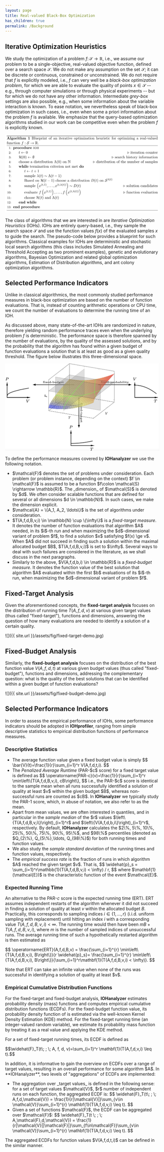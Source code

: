 ```yaml
---
layout: page
title: Real-valued Black-Box Optimization
has_children: true
permalink: /Background
--- 
```


## Iterative Optimization Heuristics

We study the optimization of a problem $f\colon \mathcal{S} \rightarrow \mathbb{R}$, i.e., we assume our problem to be a single-objective, real-valued objective function, defined over a search space $\mathcal{S}$. We do not make any assumption on the set $\mathcal{S}$; it can be discrete or continuous, constrained or unconstrained.
We do not require that $f$ is explicitly modeled, i.e., $f$ can very well be a _black-box optimization problem_, for which we are able to evaluate the quality of points $x \in \mathcal{S}$ -- e.g., through computer simulations or through physical experiments -- but for which we do not have any other information. Intermediate _grey-box_ settings are also possible, e.g., when some information about the variable interaction is known. To ease notation, we nevertheless speak of black-box optimization in such cases, i.e., even when some a priori information about the problem $f$ is available. We emphasize that the query-based optimization algorithms studied in our work can be competitive even when the problem $f$ is explicitly known.

<center><img src="../assets/fig/IOH.png"/></center>

The class of algorithms that we are interested in are _Iterative Optimization Heuristics_ (IOHs). IOHs are entirely query-based, i.e., they sample the search space $\mathcal{S}$ and use the function values $f(x)$ of the evaluated samples $x$ to guide the search. The pseudo-code below provides a blueprint for such algorithms. Classical examples for IOHs are deterministic and stochastic local search algorithms (this class includes Simulated Annealing and Threshold Accepting as two prominent examples), genetic and evolutionary algorithms, Bayesian Optimization and related global optimization algorithms, Estimation of Distribution algorithms, and ant colony optimization algorithms.

## Selected Performance Indicators

Unlike in classical algorithmics, the most commonly studied performance measures in black-box optimization are based on the number of function evaluations. That is, instead of counting arithmetic operations or CPU time, we count the number of evaluations to determine the running time of an IOH.

As discussed above, many state-of-the-art IOHs are randomized in nature, therefore yielding random performance traces even when the underlying problem $f$ is deterministic. The performance space is therefore spanned by the number of evaluations, by the quality of the assessed solutions, and by the probability that the algorithm has found within a given budget of function evaluations a solution that is at least as good as a given quality threshold. The figure below illustrates this three-dimensional space.

<center><img src="../assets/fig/performance-space.png"/></center>

To define the performance measures covered by **IOHanalyzer** we use the following notation. 
<ul> 
    <li> $\mathcal{F}$ denotes the set of problems under consideration. Each problem (or problem instance, depending on the context) $f \in \mathcal{F}$ is assumed to be a function $f\colon \mathcal{S} \rightarrow \mathbb{R}$. The _dimension_ of $\mathcal{S}$ is denoted by $d$. We often consider scalable functions that are defined for several or all dimensions $d \in \mathbb{N}$. In such cases, we make the dimension explicit.</li>
	<li> $\mathcal{A} = \{A_1, A_2, \ldots\}$ is the set of algorithms under consideration. </li>
	<li> $T(A,f,d,B,v,i) \in \mathbb{N} \cup \{\infty\}$ is a <i>fixed-target measure</i>. It denotes the number of function evaluations that algorithm $A$ needed, in its $i$-th run and when maximizing the $d$-dimensional variant of problem $f$, to find a solution $x$ satisfying $f(x) \ge v$. When $A$ did not succeed in finding such a solution within the maximal allocated budget $B$, $T(A,f,d,B,v,i)$ is set to $\infty$. Several ways to deal with such failures are considered in the literature, as we shall discuss in the next paragraphs.</li>
	<li> Similarly to the above, $V(A,f,d,b,i) \in \mathbb{R}$ is a <i>fixed-budget measure</i>. It denotes the function value of the best solution that algorithm $A$ evaluated within the first $b$ evaluations of its $i$-th run, when maximizing the $d$-dimensional variant of problem $f$.</li>
</ul>

## Fixed-Target Analysis

Given the aforementioned concepts, the <b>fixed-target analysis</b> focuses on the distribution of running time $T(A, f, d, v)$ at various given target values (thus called "fixed-target"), functions and dimensions, answering the question of how many evaluations are needed to identify a solution of a certain quality.

![]({{ site.url }}/assets/fig/fixed-target-demo.jpg)

## Fixed-Budget Analysis

Similarly, the <b>fixed-budget analysis</b> focuses on the distribution of the best function value $V(A, f, d, t)$ at various given budget values (thus called "fixed-budget"), functions and dimensions, addressing the complementary question: what is the quality of the best solutions that can be identified within a given budget of function evaluations?

![]({{ site.url }}/assets/fig/fixed-budget-demo.jpg)

## Selected Performance Indicators

In order to assess the empirical performance of IOHs, some performance indicators should be adopted in **IOHprofiler**, ranging from simple descriptive statistics to empirical distribution functions of performance measures.

### Descriptive Statistics

<ul>
	<li> The average function value given a fixed budget value is simply
	$$ \bar{V}(t)=\frac{1}{r}\sum_{i=1}^r V(A,f,d,t,i). $$
    </li>
	<li>The <i>Penalized Average Runtime</i> (PAR-$c$ score) for a fixed target value is defined as
	$$
	\operatorname{PAR-c}(v)=\frac{1}{r}\sum_{i=1}^r \min\left\{T(A,f,d,B,v,i), cB\right\}, 
	$$
	i.e., the PAR-$c$ score is identical to the sample mean when all runs successfully identified a solution of quality at least $v$ within the given budget $B$, whereas non-successful runs are counted as $cB$. In <b>IOHanalyzer</b> we typically study the PAR-1 score, which, in abuse of notation, we also refer to as the mean.
    </li>
	<li> Apart from mean values, we are often interested in quantiles, and in particular in the <i>sample median</i> of the $r$ values $\left\{T(A,f,d,B,v,i\}\right)_{i=1}^r$ and $\left\{V(A,f,d,b,i\}\right)_{i=1}^r$, respectively. By default, <b>IOHanalyzer</b> calculates the $2\%, 5\%, 10\%, 25\%, 50\%, 75\%, 90\%, 95\%$, and $98\%$ percentiles (denoted as $Q_{2\%}, Q_{5\%},\ldots, Q_{98\%}$) for both running times and function values.
    </li>
	<li> We also study the <i>sample standard deviation</i> of the running times and function values, respectively.
    </li>
	<li>The <i>empirical success rate</i> is the fraction of runs in which algorithm $A$ reached the given target $v$. That is,  
	$$
		\widehat{p}_s = \sum_{i=1}^r\mathbb{1}(T(A,f,d,B,v,i) < \infty) / r,
	$$
	where $\mathbf{1}(\mathcal{E})$ is the characteristic function of the event $\mathcal{E}$.
    </li>
</ul>

### Expected Running Time

An alternative to the PAR-$c$ score is the expected running time (ERT). ERT assumes independent restarts of the algorithm whenever it did not succeed in finding a solution of quality at least $v$ within the allocated budget $B$. Practically, this corresponds to sampling indices $i \in \{1,\ldots, r\}$ (i.i.d. uniform sampling with replacement) until hitting an index $i$ with a corresponding value $T(A,f,d,B,v,i) < \infty$. The running time would then have been $m B + T(A,f,d,B,v,i)$, where $m$ is the number of sampled indices of unsuccessful runs. The average running time of such a hypothetically restarted algorithm is then estimated as  
<p>
$$
	\operatorname{ERT}(A,f,d,B,v)
	= \frac{\sum_{i=1}^{r} \min\left\{T(A,f,d,B,v,i), B\right\}}{r \widehat{p}_s}= \frac{\sum_{i=1}^{r} \min\left\{T(A,f,d,B,v,i), B\right\}}{\sum_{i=1}^r\mathbf{1}(T(A,f,d,B,v,i) < \infty)}.
$$
</p>
Note that ERT can take an infinite value when none of the runs was successful in identifying a solution of quality at least $v$.

### Empirical Cumulative Distribution Functions

For the fixed-target and fixed-budget analysis, **IOHanalyzer** estimates probability density (mass) functions and computes empirical cumulative distribution functions (ECDFs). For the fixed-budget function value, its probability density function of is estimated via the well-known Kernel Density Estimation (KDE) method. For the fixed-target running time (an integer-valued random variable), we estimate its probability mass function by treating it as a real value and applying the KDE method. 

For a set of fixed-target running times, its ECDF is defined as
<p>
$$\widehat{F}_T(t\; ; \; A, f, d, v)=\sum_{i=1}^r \mathbf{1}(T(A,f,d,v,i) \leq t).$$
</p>
In addition, it is informative to gain the overview on ECDFs over a range of target values, resulting in an overall performance for some algorithm $A$. In **IOHanalyzer**, two levels of "aggregations" of ECDFs are implemented:
<ul>
    <li>The aggregation over _target values_ is defined in the following sense: for a set of target values $\mathcal{V}$, $r$ number of independent runs on each function, the aggregated ECDF is:
        $$
        \widehat{F}_T(t\; ; \; A,f,d,\mathcal{V}) = \frac{1}{r|\mathcal{V}|}\sum_{v\in \mathcal{V}}\sum_{i=1}^{r} \mathbf{1}(T(A,f,d,v,i) \leq t).
        $$
    </li>
    <li> Given a set of functions $\mathcal{F}$, the ECDF can be aggregated over $\mathcal{F}$:
    $$
    \widehat{F}_T(t \; ; \; A,\mathcal{F},d,\mathcal{V}) = \frac{1}{r|\mathcal{V}||\mathcal{F}|}\sum_{f\in\mathcal{F}}\sum_{v\in \mathcal{V}}\sum_{i=1}^{r} \mathbf{1}(T(A,f,d,v,i) \leq t).
    $$
    </li>
</ul>
The aggregated ECDFs for function values $V(A,f,d,t,i)$ can be defined in the similar manner.
